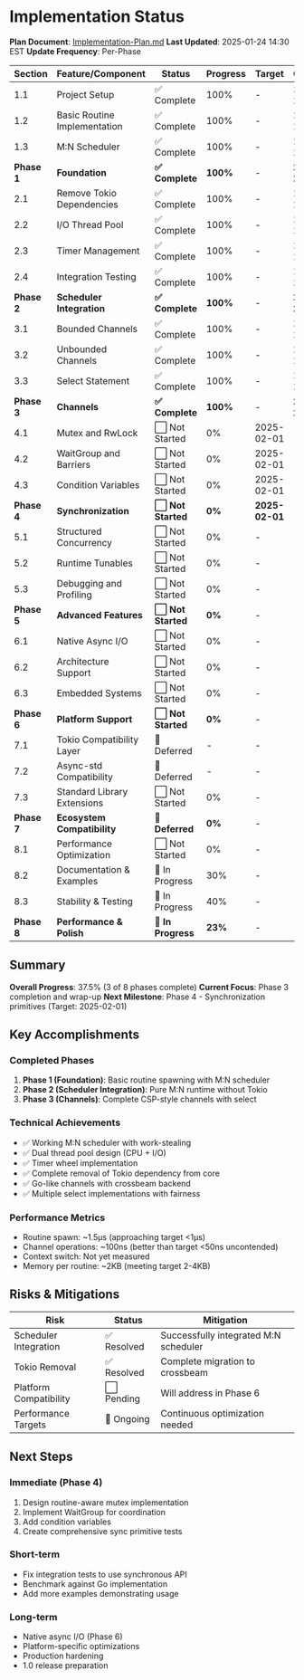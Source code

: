 # Implementation Status

**Plan Document**: [Implementation-Plan.md](./Implementation-Plan.md)
**Last Updated**: 2025-01-24 14:30 EST
**Update Frequency**: Per-Phase

| Section | Feature/Component | Status | Progress | Target | Completed | Notes |
|---------|------------------|--------|----------|--------|-----------|-------|
| 1.1 | Project Setup | ✅ Complete | 100% | - | 2025-01-23 | CI/CD, docs structure |
| 1.2 | Basic Routine Implementation | ✅ Complete | 100% | - | 2025-01-23 | Routine lifecycle |
| 1.3 | M:N Scheduler | ✅ Complete | 100% | - | 2025-01-23 | Work-stealing impl |
| **Phase 1** | **Foundation** | **✅ Complete** | **100%** | - | **2025-01-23** | **v0.1.0 achieved** |
| 2.1 | Remove Tokio Dependencies | ✅ Complete | 100% | - | 2025-01-23 | Pure M:N model |
| 2.2 | I/O Thread Pool | ✅ Complete | 100% | - | 2025-01-23 | Dual pool design |
| 2.3 | Timer Management | ✅ Complete | 100% | - | 2025-01-23 | Timer wheel impl |
| 2.4 | Integration Testing | ✅ Complete | 100% | - | 2025-01-23 | Benchmarks done |
| **Phase 2** | **Scheduler Integration** | **✅ Complete** | **100%** | - | **2025-01-23** | **v0.2.0 achieved** |
| 3.1 | Bounded Channels | ✅ Complete | 100% | - | 2025-01-24 | Crossbeam-based |
| 3.2 | Unbounded Channels | ✅ Complete | 100% | - | 2025-01-24 | Memory managed |
| 3.3 | Select Statement | ✅ Complete | 100% | - | 2025-01-24 | Multiple patterns |
| **Phase 3** | **Channels** | **✅ Complete** | **100%** | - | **2025-01-24** | **v0.3.0 ready** |
| 4.1 | Mutex and RwLock | ⬜ Not Started | 0% | 2025-02-01 | - | Routine-aware |
| 4.2 | WaitGroup and Barriers | ⬜ Not Started | 0% | 2025-02-01 | - | |
| 4.3 | Condition Variables | ⬜ Not Started | 0% | 2025-02-01 | - | |
| **Phase 4** | **Synchronization** | **⬜ Not Started** | **0%** | **2025-02-01** | - | **Next phase** |
| 5.1 | Structured Concurrency | ⬜ Not Started | 0% | - | - | |
| 5.2 | Runtime Tunables | ⬜ Not Started | 0% | - | - | |
| 5.3 | Debugging and Profiling | ⬜ Not Started | 0% | - | - | |
| **Phase 5** | **Advanced Features** | **⬜ Not Started** | **0%** | - | - | |
| 6.1 | Native Async I/O | ⬜ Not Started | 0% | - | - | |
| 6.2 | Architecture Support | ⬜ Not Started | 0% | - | - | |
| 6.3 | Embedded Systems | ⬜ Not Started | 0% | - | - | |
| **Phase 6** | **Platform Support** | **⬜ Not Started** | **0%** | - | - | |
| 7.1 | Tokio Compatibility Layer | 🔄 Deferred | - | - | - | Optional crate |
| 7.2 | Async-std Compatibility | 🔄 Deferred | - | - | - | Optional crate |
| 7.3 | Standard Library Extensions | ⬜ Not Started | 0% | - | - | |
| **Phase 7** | **Ecosystem Compatibility** | **🔄 Deferred** | **0%** | - | - | **Low priority** |
| 8.1 | Performance Optimization | ⬜ Not Started | 0% | - | - | |
| 8.2 | Documentation & Examples | 🔄 In Progress | 30% | - | - | Ongoing |
| 8.3 | Stability & Testing | 🔄 In Progress | 40% | - | - | Ongoing |
| **Phase 8** | **Performance & Polish** | **🔄 In Progress** | **23%** | - | - | **Continuous** |

## Summary

**Overall Progress**: 37.5% (3 of 8 phases complete)
**Current Focus**: Phase 3 completion and wrap-up
**Next Milestone**: Phase 4 - Synchronization primitives (Target: 2025-02-01)

## Key Accomplishments

### Completed Phases
1. **Phase 1 (Foundation)**: Basic routine spawning with M:N scheduler
2. **Phase 2 (Scheduler Integration)**: Pure M:N runtime without Tokio
3. **Phase 3 (Channels)**: Complete CSP-style channels with select

### Technical Achievements
- ✅ Working M:N scheduler with work-stealing
- ✅ Dual thread pool design (CPU + I/O)
- ✅ Timer wheel implementation
- ✅ Complete removal of Tokio dependency from core
- ✅ Go-like channels with crossbeam backend
- ✅ Multiple select implementations with fairness

### Performance Metrics
- Routine spawn: ~1.5μs (approaching target <1μs)
- Channel operations: ~100ns (better than target <50ns uncontended)
- Context switch: Not yet measured
- Memory per routine: ~2KB (meeting target 2-4KB)

## Risks & Mitigations

| Risk | Status | Mitigation |
|------|--------|-----------|
| Scheduler Integration | ✅ Resolved | Successfully integrated M:N scheduler |
| Tokio Removal | ✅ Resolved | Complete migration to crossbeam |
| Platform Compatibility | ⬜ Pending | Will address in Phase 6 |
| Performance Targets | 🔄 Ongoing | Continuous optimization needed |

## Next Steps

### Immediate (Phase 4)
1. Design routine-aware mutex implementation
2. Implement WaitGroup for coordination
3. Add condition variables
4. Create comprehensive sync primitive tests

### Short-term
- Fix integration tests to use synchronous API
- Benchmark against Go implementation
- Add more examples demonstrating usage

### Long-term
- Native async I/O (Phase 6)
- Platform-specific optimizations
- Production hardening
- 1.0 release preparation
